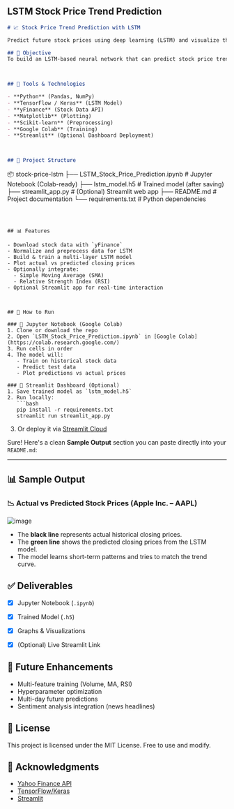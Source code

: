 ## LSTM Stock Price Trend Prediction
```markdown
# 📈 Stock Price Trend Prediction with LSTM

Predict future stock prices using deep learning (LSTM) and visualize the trends with historical data and indicators.

## 🚀 Objective
To build an LSTM-based neural network that can predict stock price trends using past data. Optional: Integrate technical indicators like Moving Average and RSI.



## 🧰 Tools & Technologies

- **Python** (Pandas, NumPy)
- **TensorFlow / Keras** (LSTM Model)
- **yFinance** (Stock Data API)
- **Matplotlib** (Plotting)
- **Scikit-learn** (Preprocessing)
- **Google Colab** (Training)
- **Streamlit** (Optional Dashboard Deployment)



## 📂 Project Structure

```

📦 stock-price-lstm
├── LSTM\_Stock\_Price\_Prediction.ipynb  # Jupyter Notebook (Colab-ready)
├── lstm\_model.h5                      # Trained model (after saving)
├── streamlit\_app.py                   # (Optional) Streamlit web app
├── README.md                          # Project documentation
└── requirements.txt                   # Python dependencies

````



## 📊 Features

- Download stock data with `yFinance`
- Normalize and preprocess data for LSTM
- Build & train a multi-layer LSTM model
- Plot actual vs predicted closing prices
- Optionally integrate:
  - Simple Moving Average (SMA)
  - Relative Strength Index (RSI)
- Optional Streamlit app for real-time interaction



## 🔧 How to Run

### 🔹 Jupyter Notebook (Google Colab)
1. Clone or download the repo
2. Open `LSTM_Stock_Price_Prediction.ipynb` in [Google Colab](https://colab.research.google.com/)
3. Run cells in order
4. The model will:
   - Train on historical stock data
   - Predict test data
   - Plot predictions vs actual prices

### 🔹 Streamlit Dashboard (Optional)
1. Save trained model as `lstm_model.h5`
2. Run locally:
   ```bash
   pip install -r requirements.txt
   streamlit run streamlit_app.py
````

3. Or deploy it via [Streamlit Cloud](https://streamlit.io/cloud)



Sure! Here's a clean **Sample Output** section you can paste directly into your `README.md`:

---

## 📊 Sample Output

### 📉 Actual vs Predicted Stock Prices (Apple Inc. – AAPL)
![image](https://github.com/user-attachments/assets/6b5a9327-a2b8-4835-959f-9267d5b19207)

* The **black line** represents actual historical closing prices.
* The **green line** shows the predicted closing prices from the LSTM model.
* The model learns short-term patterns and tries to match the trend curve.




## ✅ Deliverables

* [x] Jupyter Notebook (`.ipynb`)
* [x] Trained Model (`.h5`)
* [x] Graphs & Visualizations
* [x] (Optional) Live Streamlit Link



## 📌 Future Enhancements

* Multi-feature training (Volume, MA, RSI)
* Hyperparameter optimization
* Multi-day future predictions
* Sentiment analysis integration (news headlines)



## 📜 License

This project is licensed under the MIT License. Free to use and modify.



## 🤝 Acknowledgments

* [Yahoo Finance API](https://www.yahoofinanceapi.com/)
* [TensorFlow/Keras](https://www.tensorflow.org/)
* [Streamlit](https://streamlit.io/)



